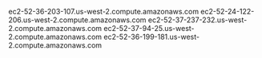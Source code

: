 ec2-52-36-203-107.us-west-2.compute.amazonaws.com
ec2-52-24-122-206.us-west-2.compute.amazonaws.com
ec2-52-37-237-232.us-west-2.compute.amazonaws.com
ec2-52-37-94-25.us-west-2.compute.amazonaws.com
ec2-52-36-199-181.us-west-2.compute.amazonaws.com
